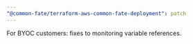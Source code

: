 ```yaml
---
"@common-fate/terraform-aws-common-fate-deployment": patch
---
```


For BYOC customers: fixes to monitoring variable references.
